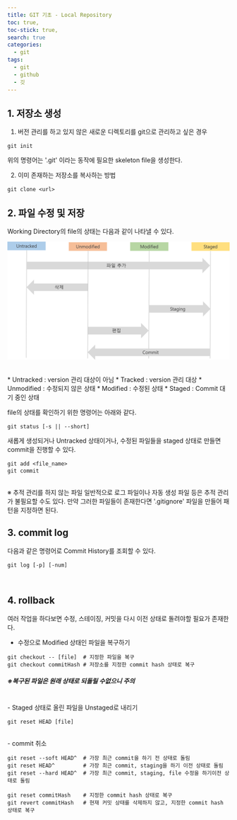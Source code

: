 ```yaml
---
title: GIT 기초 - Local Repository
toc: true,
toc-stick: true,
search: true
categories:
  - git
tags:
  - git
  - github
  - 깃
---
```


## 1. 저장소 생성

1. 버전 관리를 하고 있지 않은 새로운 디렉토리를 git으로 관리하고 싶은 경우
~~~
git init
~~~
위의 명령어는 '.git' 이라는 동작에 필요한 skeleton file을 생성한다.

2. 이미 존재하는 저장소를 복사하는 방법
~~~
git clone <url>
~~~


## 2. 파일 수정 및 저장

Working Directory의 file의 상태는 다음과 같이 나타낼 수 있다.

![lifecycle](/assets/images/git/lifecycle.png)

<br>
* Untracked
: version 관리 대상이 아님
* Tracked
  : version 관리 대상
  * Unmodified
    : 수정되지 않은 상태
  * Modified
    : 수정된 상태
  * Staged
    : Commit 대기 중인 상태

file의 상태를 확인하기 위한 명령어는 아래와 같다.
~~~
git status [-s || --short]
~~~

새롭게 생성되거나 Untracked 상태이거나, 수정된 파일들을 staged 상태로 만들면 commit을 진행할 수 있다.
~~~
git add <file_name>
git commit
~~~

<br>
※ 추적 관리를 하지 않는 파일  
일반적으로 로그 파일이나 자동 생성 파일 등은 추적 관리가 불필요할 수도 있다.
만약 그러한 파일들이 존재한다면 '.gitignore' 파일을 만들어 패턴을 지정하면 된다.


<br>

## 3. commit log

다음과 같은 명령어로 Commit History를 조회할 수 있다.
~~~
git log [-p] [-num]
~~~
<br>

## 4. rollback

여러 작업을 하다보면 수정, 스테이징, 커밋을 다시 이전 상태로 돌려야할 필요가 존재한다.

- 수정으로 Modified 상태인 파일을 복구하기

~~~
git checkout -- [file]  # 지정한 파일을 복구
git checkout commitHash # 저장소를 지정한 commit hash 상태로 복구
~~~

##### ※복구된 파일은 원래 상태로 되돌릴 수없으니 주의
<br>
- Staged 상태로 올린 파일을 Unstaged로 내리기

~~~
git reset HEAD [file]
~~~
<br>
- commit 취소

~~~
git reset --soft HEAD^  # 가장 최근 commit을 하기 전 상태로 돌림
git reset HEAD^         # 가장 최근 commit, staging을 하기 이전 상태로 돌림
git reset --hard HEAD^  # 가장 최근 commit, staging, file 수정을 하기이전 상태로 돌림

git reset commitHash    # 지정한 commit hash 상태로 복구
git revert commitHash   # 현재 커밋 상태를 삭제하지 않고, 지정한 commit hash 상태로 복구
~~~
